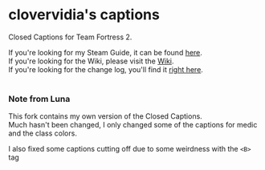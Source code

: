 clovervidia's captions
================

Closed Captions for Team Fortress 2.

If you're looking for my Steam Guide, it can be found [here](http://steamcommunity.com/sharedfiles/filedetails/?id=167785751).   
If you're looking for the Wiki, please visit the [Wiki](../../wiki).  
If you're looking for the change log, you'll find it [right here](../../wiki/Versions).
<br>
<br>
### Note from Luna

This fork contains my own version of the Closed Captions.<br>
Much hasn't been changed, I only changed some of the captions for medic and the class colors.

I also fixed some captions cutting off due to some weirdness with the ``<B>`` tag
